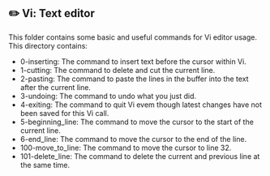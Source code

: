 ## :pencil2: Vi: Text editor

This folder contains some basic and useful commands for Vi editor usage. This directory contains:

 - 0-inserting: The command to insert text before the cursor within Vi.
 - 1-cutting: The command to delete and cut the current line.
 - 2-pasting: The command to paste the lines in the buffer into the text after the current line.
 - 3-undoing: The command to undo what you just did.
 - 4-exiting: The command to quit Vi evem though latest changes have not been saved for this Vi call.
 - 5-beginning_line: The command to move the cursor to the start of the current line.
 - 6-end_line: The command to move the cursor to the end of the line.
 - 100-move_to_line: The command to move the cursor to line 32.
 - 101-delete_line: The command to delete the current and previous line at the same time.

<!--stackedit_data:
eyJoaXN0b3J5IjpbMzE0MzM0NDc3LDEwNDMxNjI1NjZdfQ==
-->